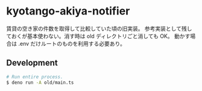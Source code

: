 # kyotango-akiya-notifier

賃貸の空き家の件数を取得して比較していた頃の旧実装。
参考実装として残しておくが基本使わない。消す時は old ディレクトリごと消しても OK。
動かす場合は .env だけルートのものを利用する必要あり。

## Development

```sh
# Run entire process.
$ deno run -A old/main.ts
```

